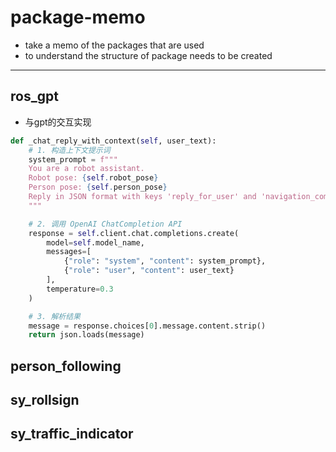 # package-memo 

- take a memo of the packages that are used
- to understand the structure of package needs to be created

-----


## ros_gpt

- 与gpt的交互实现

``` python
def _chat_reply_with_context(self, user_text):
    # 1. 构造上下文提示词
    system_prompt = f"""
    You are a robot assistant. 
    Robot pose: {self.robot_pose}
    Person pose: {self.person_pose}
    Reply in JSON format with keys 'reply_for_user' and 'navigation_command'.
    """

    # 2. 调用 OpenAI ChatCompletion API
    response = self.client.chat.completions.create(
        model=self.model_name,
        messages=[
            {"role": "system", "content": system_prompt},
            {"role": "user", "content": user_text}
        ],
        temperature=0.3
    )

    # 3. 解析结果
    message = response.choices[0].message.content.strip()
    return json.loads(message)
```







## person_following



## sy_rollsign

## sy_traffic_indicator

